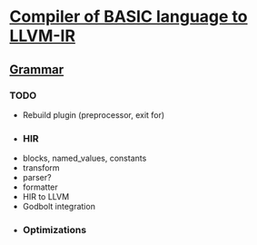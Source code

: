 # [Compiler of BASIC language to LLVM-IR](https://github.com/VladBermishev/BMSTU_Compilers_Coursework/blob/master/doc/Report.pdf)
## [Grammar](https://github.com/VladBermishev/BMSTU_Compilers_Coursework/blob/master/doc/grammar.bnf)

### TODO
- Rebuild plugin (preprocessor, exit for)
- ### HIR
- blocks, named_values, constants
- transform
- parser?
- formatter
- HIR to LLVM
- Godbolt integration
- ### Optimizations